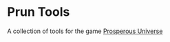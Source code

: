 # Prun Tools

A collection of tools for the game [Prosperous Universe](https://prosperousuniverse.com/)

